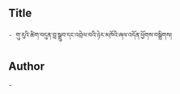 ## Title
	- གུ་རུའི་ཚིག་བདུན་བླ་སྒྲུབ་དང་འབྲེལ་བའི་ཉེར་མཁོའི་ཞལ་འདོན་ཕྱོགས་བསྒྲིགས།

## Author
	- 

